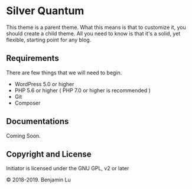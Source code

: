 # Silver Quantum
This theme is a parent theme. What this means is that to customize it, you should create a child theme. All you need to know is that it's a solid, yet flexible, starting point for any blog.

## Requirements
There are few things that we will need to begin.

- WordPress 5.0 or higher
- PHP 5.6 or higher ( PHP 7.0 or higher is recommended )
- Git
- Composer


## Documentations
Coming Soon.

## Copyright and License
Initiator is licensed under the GNU GPL, v2 or later

© 2018-2019. Benjamin Lu
